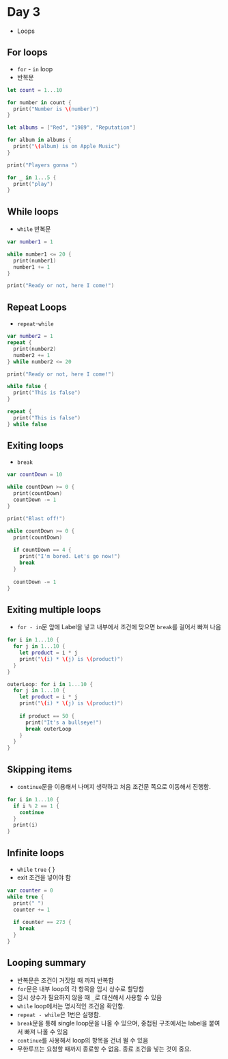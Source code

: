 # Day 3

* Loops

## For loops

* `for` - `in` loop
* 반복문

```Swift
let count = 1...10

for number in count {
  print("Number is \(number)")
}

let albums = ["Red", "1989", "Reputation"]

for album in albums {
  print("\(album) is on Apple Music")
}

print("Players gonna ")

for _ in 1...5 {
  print("play")
}
```

## While loops

* `while` 반복문

```Swift
var number1 = 1

while number1 <= 20 {
  print(number1)
  number1 += 1
}

print("Ready or not, here I come!")
```

## Repeat Loops

* `repeat`-`while`

```Swift
var number2 = 1
repeat {
  print(number2)
  number2 += 1
} while number2 <= 20

print("Ready or not, here I come!")

while false {
  print("This is false")
}

repeat {
  print("This is false")
} while false
```


## Exiting loops

* `break`

```Swift
var countDown = 10

while countDown >= 0 {
  print(countDown)
  countDown -= 1
}

print("Blast off!")

while countDown >= 0 {
  print(countDown)
  
  if countDown == 4 {
    print("I'm bored. Let's go now!")
    break
  }
  
  countDown -= 1
}
```


## Exiting multiple loops

* `for - in`문 앞에 Label을 넣고 내부에서 조건에 맞으면 `break`를 걸어서 빠져 나옴

```Swift
for i in 1...10 {
  for j in 1...10 {
    let product = i * j
    print("\(i) * \(j) is \(product)")
  }
}

outerLoop: for i in 1...10 {
  for j in 1...10 {
    let product = i * j
    print("\(i) * \(j) is \(product)")
    
    if product == 50 {
      print("It's a bullseye!")
      break outerLoop
    }
  }
}
```

## Skipping items

* `continue`문을 이용해서 나머지 생략하고 처음 조건문 쪽으로 이동해서 진행함.


```Swift
for i in 1...10 {
  if i % 2 == 1 {
    continue
  }
  print(i)
}

```

## Infinite loops

* `while` `true` { }
* exit 조건을 넣어야 함

```Swift
var counter = 0
while true {
  print(" ")
  counter += 1
  
  if counter == 273 {
    break
  }
}
```


## Looping summary

* 반복문은 조건이 거짓일 때 까지 반복함
* `for`문은 내부 loop의 각 항목을 임시 상수로 할당함
* 임시 상수가 필요하지 않을 때 `_`로 대신해서 사용할 수 있음
* `while` loop에서는 명시적인 조건을 확인함.
* `repeat - while`은 1번은 실행함.
* `break`문을 통해 single loop문을 나올 수 있으며, 중첩된 구조에서는 label을 붙여서 빠져 나올 수 있음
* `continue`를 사용해서 loop의 항목을 건너 뛸 수 있음
* 무한루프는 요청할 때까지 종료할 수 없음. 종료 조건을 넣는 것이 중요.
